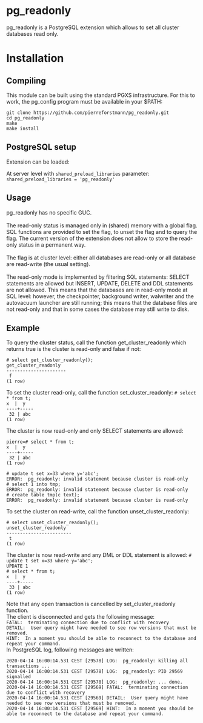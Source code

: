 # pg_readonly
pg_readonly is a PostgreSQL extension which allows to set all cluster databases read only.


# Installation
## Compiling

This module can be built using the standard PGXS infrastructure. For this to work, the pg_config program must be available in your $PATH:
  
`git clone https://github.com/pierreforstmann/pg_readonly.git` <br>
`cd pg_readonly` <br>
`make` <br>
`make install` <br>

## PostgreSQL setup

Extension can be loaded:

At server level with `shared_preload_libraries` parameter: <br> 
`shared_preload_libraries = 'pg_readonly'` <br>


## Usage
pg_readonly has no specific GUC. <br><br>
The read-only status is managed only in (shared) memory with a global flag. SQL functions are provided to set the flag, to unset the flag and to query the flag.
The current version of the extension does not allow to store the read-only status in a permanent way.<br><br>
The flag is at cluster level: either all databases are read-only or all database are read-write (the usual setting).<br><br>
The read-only mode is implemented by filtering SQL statements: SELECT statements are allowed but INSERT, UPDATE, DELETE and DDL statements are not allowed. 
This means that the databases are in read-only mode at SQL level: however, the checkpointer, background writer, walwriter and the autovacuum launcher are still running; this means that the database files are not read-only and that in some cases the database may still write to disk.<br>


## Example

To query the cluster status, call the function get_cluster_readonly which returns true is the cluster is read-only and false if not: <br>

`# select get_cluster_readonly();`<br>
` get_cluster_readonly `<br>
`----------------------`<br>
` f`<br>
`(1 row)`<br>

To set the cluster read-only, call the function set_cluster_readonly:
`# select * from t;`<br>
` x  |  y  `<br>
`----+-----`<br>
` 32 | abc`<br>
`(1 row)`<br>

The cluster is now read-only and only SELECT statements are allowed:

`pierre=# select * from t;`<br>
` x  |  y  `<br>
`----+-----`<br>
` 32 | abc`<br>
`(1 row)`<br>

`# update t set x=33 where y='abc';`<br>
`ERROR:  pg_readonly: invalid statement because cluster is read-only`<br>
`# select 1 into tmp;`<br>
`ERROR:  pg_readonly: invalid statement because cluster is read-only`<br>
`# create table tmp(c text);`<br>
`ERROR:  pg_readonly: invalid statement because cluster is read-only`<br>

To set the cluster on read-write, call the function unset_cluster_readonly:

`# select unset_cluster_readonly();`<br>
` unset_cluster_readonly `<br>
`------------------------`<br>
` t`<br>
`(1 row)`<br>

The cluster is now read-write and any DML or DDL statement is allowed:
`# update t set x=33 where y='abc';`<br>
`UPDATE 1`<br>
`# select * from t;`<br>
` x  |  y  `<br>
`----+-----`<br>
` 33 | abc`<br>
`(1 row)`<br>

Note that any open transaction is cancelled by set_cluster_readonly function.<br>
The client is disconnected and gets the following message: <br>
`FATAL:  terminating connection due to conflict with recovery`<br>
`DETAIL:  User query might have needed to see row versions that must be removed.`<br>
`HINT:  In a moment you should be able to reconnect to the database and repeat your command.`<br>
In PostgreSQL log, following messages are written:<br>

`2020-04-14 16:00:14.531 CEST [29578] LOG:  pg_readonly: killing all transactions ...`<br>
`2020-04-14 16:00:14.531 CEST [29578] LOG:  pg_readonly: PID 29569 signalled`<br>
`2020-04-14 16:00:14.531 CEST [29578] LOG:  pg_readonly: ... done.`<br>
`2020-04-14 16:00:14.531 CEST [29569] FATAL:  terminating connection due to conflict with recovery`<br>
`2020-04-14 16:00:14.531 CEST [29569] DETAIL:  User query might have needed to see row versions that must be removed.`<br>
`2020-04-14 16:00:14.531 CEST [29569] HINT:  In a moment you should be able to reconnect to the database and repeat your command.`<br>



